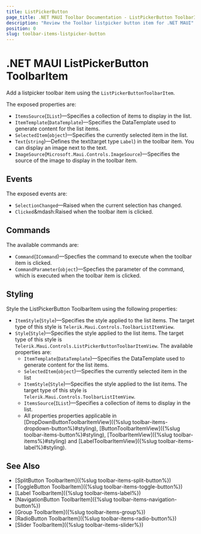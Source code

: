 ```yaml
---
title: ListPickerButton
page_title: .NET MAUI Toolbar Documentation - ListPickerButton ToolbarItem
description: "Review the Toolbar listpicker button item for .NET MAUI"
position: 0
slug: toolbar-items-listpicker-button
---
```


# .NET MAUI ListPickerButton ToolbarItem

Add a listpicker toolbar item using the `ListPickerButtonToolbarItem`.

The exposed properties are:

* `ItemsSource`(`IList`)&mdash;Specifies a collection of items to display in the list.
* `ItemTemplate`(`DataTemplate`)&mdash;Specifies the DataTemplate used to generate content for the list items.
* `SelectedItem`(`object`)&mdash;Specifies the currently selected item in the list.
* `Text`(`string`)&mdash;Defines the text(target type `Label`) in the toolbar item. You can display an image next to the text.
* `ImageSource`(`Microsoft.Maui.Controls.ImageSource`)&mdash;Specifies the source of the image to display in the toolbar item.

## Events

The exposed events are:

* `SelectionChanged`&mdash;Raised when the current selection has changed.
* `Clicked`&mdash:Raised when the toolbar item is clicked.

## Commands

The available commands are:

* `Command`(`ICommand`)&mdash;Specfies the command to execute when the toolbar item is clicked.
* `CommandParameter`(`object`)&mdash;Specfies the parameter of the command, which is executed when the toolbar item is clicked.

## Styling

Style the ListPickerButton ToolbarItem using the following properties:

* `ItemStyle`(`Style`)&mdash;Specifies the style applied to the list items. The target type of this style is `Telerik.Maui.Controls.ToolbarListItemView`.
* `Style`(`Style`)&mdash;Specifies the style applied to the list items. The target type of this style is `Telerik.Maui.Controls.ListPickerButtonToolbarItemView`. The available properties are:
	* `ItemTemplate`(`DataTemplate`)&mdash;Specifies the DataTemplate used to generate content for the list items.
	* `SelectedItem`(`object`)&mdash;Specifies the currently selected item in the list
	* `ItemStyle`(`Style`)&mdash;Specifies the style applied to the list items. The target type of this style is `Telerik.Maui.Controls.ToolbarListItemView`.
	* `ItemsSource`(`IList`)&mdash;Specifies a collection of items to display in the list.
    * All properties properties applicable in [DropDownButtonToolbarItemView]({%slug toolbar-items-dropdown-button%}#styling), [ButtonToolbarItemView]({%slug toolbar-items-button%}#styling), [ToolbarItemView]({%slug toolbar-items%}#styling) and [LabelToolbarItemView]({%slug toolbar-items-label%}#styling).

## See Also

- [SplitButton ToolbarItem]({%slug toolbar-items-split-button%})
- [ToggleButton ToolbarItem]({%slug toolbar-items-toggle-button%})
- [Label ToolbarItem]({%slug toolbar-items-label%})
- [NavigationButton ToolbarItem]({%slug toolbar-items-navigation-button%})
- [Group ToolbarItem]({%slug toolbar-items-group%})
- [RadioButton ToolbarItem]({%slug toolbar-items-radio-button%})
- [Slider ToolbarItem]({%slug toolbar-items-slider%})